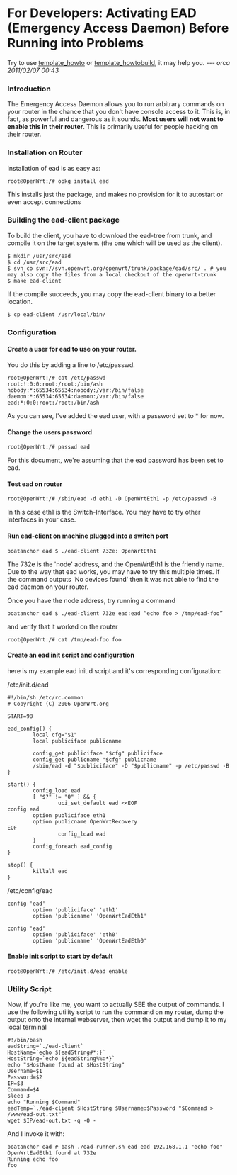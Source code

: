 # For Developers: Activating EAD (Emergency Access Daemon) Before Running into Problems

Try to use [template\_howto](/meta/template_howto "meta:template_howto") or [template\_howtobuild](/meta/template_howtobuild "meta:template_howtobuild"), it may help you. --- *orca 2011/02/07 00:43*

### Introduction

The Emergency Access Daemon allows you to run arbitrary commands on your router in the chance that you don't have console access to it. This is, in fact, as powerful and dangerous as it sounds. **Most users will not want to enable this in their router**. This is primarily useful for people hacking on their router.

### Installation on Router

Installation of ead is as easy as:

`root@OpenWrt:/# opkg install ead`

This installs just the package, and makes no provision for it to autostart or even accept connections

### Building the ead-client package

To build the client, you have to download the ead-tree from trunk, and compile it on the target system. (the one which will be used as the client).

```
$ mkdir /usr/src/ead
$ cd /usr/src/ead
$ svn co svn://svn.openwrt.org/openwrt/trunk/package/ead/src/ . # you may also copy the files from a local checkout of the openwrt-trunk
$ make ead-client 
```

If the compile succeeds, you may copy the ead-client binary to a better location.

```
$ cp ead-client /usr/local/bin/
```

### Configuration

#### Create a user for ead to use on your router.

You do this by adding a line to /etc/passwd.

```
root@OpenWrt:/# cat /etc/passwd
root:!:0:0:root:/root:/bin/ash
nobody:*:65534:65534:nobody:/var:/bin/false
daemon:*:65534:65534:daemon:/var:/bin/false
ead:*:0:0:root:/root:/bin/ash
```

As you can see, I've added the ead user, with a password set to * for now.

#### Change the users password

```
root@OpenWrt:/# passwd ead
```

For this document, we're assuming that the ead password has been set to ead.

#### Test ead on router

```
root@OpenWrt:/# /sbin/ead -d eth1 -D OpenWrtEth1 -p /etc/passwd -B
```

In this case eth1 is the Switch-Interface. You may have to try other interfaces in your case.

#### Run ead-client on machine plugged into a switch port

`boatanchor ead $ ./ead-client 732e: OpenWrtEth1`

The 732e is the 'node' address, and the OpenWrtEth1 is the friendly name. Due to the way that ead works, you may have to try this multiple times. If the command outputs 'No devices found' then it was not able to find the ead daemon on your router.

Once you have the node address, try running a command

`boatanchor ead $ ./ead-client 732e ead:ead “echo foo > /tmp/ead-foo”`

and verify that it worked on the router

`root@OpenWrt:/# cat /tmp/ead-foo foo`

#### Create an ead init script and configuration

here is my example ead init.d script and it's corresponding configuration:

/etc/init.d/ead

```
#!/bin/sh /etc/rc.common
# Copyright (C) 2006 OpenWrt.org

START=98

ead_config() {
        local cfg="$1"
        local publiciface publicname 

        config_get publiciface "$cfg" publiciface
        config_get publicname "$cfg" publicname
        /sbin/ead -d "$publiciface" -D "$publicname" -p /etc/passwd -B
}

start() {
        config_load ead
        [ "$?" != "0" ] && {
                uci_set_default ead <<EOF
config ead 
        option publiciface eth1
        option publicname OpenWrtRecovery
EOF
                config_load ead
        }
        config_foreach ead_config 
}

stop() {
        killall ead
}
```

/etc/config/ead

```
config 'ead'
        option 'publiciface' 'eth1'
        option 'publicname' 'OpenWrtEadEth1'

config 'ead'
        option 'publiciface' 'eth0'
        option 'publicname' 'OpenWrtEadEth0' 
```

#### Enable init script to start by default

`root@OpenWrt:/# /etc/init.d/ead enable`

### Utility Script

Now, if you're like me, you want to actually SEE the output of commands. I use the following utility script to run the command on my router, dump the output onto the internal webserver, then wget the output and dump it to my local terminal

```
#!/bin/bash
eadString=`./ead-client`
HostName=`echo ${eadString#*:}`
HostString=`echo ${eadString%%:*}`
echo "$HostName found at $HostString"
Username=$1
Password=$2
IP=$3
Command=$4
sleep 3
echo "Running $Command"
eadTemp=`./ead-client $HostString $Username:$Password "$Command > /www/ead-out.txt"`
wget $IP/ead-out.txt -q -O - 
```

And I invoke it with:

```
boatanchor ead # bash ./ead-runner.sh ead ead 192.168.1.1 "echo foo"
OpenWrtEadEth1 found at 732e
Running echo foo
foo
```
